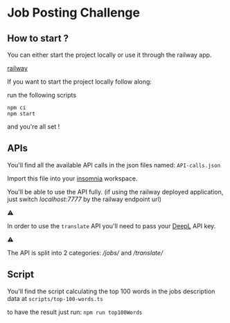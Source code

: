 # Job Posting Challenge

## How to start ?

You can either start the project locally or use it through the railway app.

[railway](job-posting-challenge-production.up.railway.app)

If you want to start the project locally follow along:

run the following scripts
```
npm ci 
npm start
```

and you're all set !

## APIs
You'll find all the available API calls in the json files named: `API-calls.json`

Import this file into your [insomnia](https://insomnia.rest/) workspace.

You'll be able to use the API fully. (if using the railway deployed application, just switch *localhost:7777* by the railway endpoint url)

:warning:

In order to use the `translate` API you'll need to pass your [DeepL](https://www.deepl.com/pro-api) API key.

:warning:

The API is split into 2 categories: _/jobs/_ and _/translate/_

## Script

You'll find the script calculating the top 100 words in the jobs description data at
`scripts/top-100-words.ts`

to have the result just run:
`npm run top100Words`
